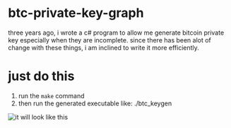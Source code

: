 # btc-private-key-graph

three years ago, i wrote a c# program to allow me generate bitcoin private key especially when they are incomplete. since there has been alot of change with these things, i am inclined to write it more efficiently.



# just do this
1. run the `make` command
2. then run the generated executable like: ./btc_keygen

![it will look like this](Screenshot-2024-09-21-at-94613 PM.png)